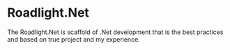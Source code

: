 # Roadlight.Net
 The Roadlight.Net is scaffold of .Net development that is the best practices and based on true project and my experience.
